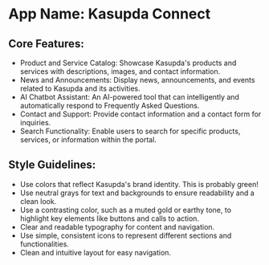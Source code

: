 # **App Name**: Kasupda Connect

## Core Features:

- Product and Service Catalog: Showcase Kasupda's products and services with descriptions, images, and contact information.
- News and Announcements: Display news, announcements, and events related to Kasupda and its activities.
- AI Chatbot Assistant: An AI-powered tool that can intelligently and automatically respond to Frequently Asked Questions.
- Contact and Support: Provide contact information and a contact form for inquiries.
- Search Functionality: Enable users to search for specific products, services, or information within the portal.

## Style Guidelines:

- Use colors that reflect Kasupda's brand identity. This is probably green!
- Use neutral grays for text and backgrounds to ensure readability and a clean look.
- Use a contrasting color, such as a muted gold or earthy tone, to highlight key elements like buttons and calls to action.
- Clear and readable typography for content and navigation.
- Use simple, consistent icons to represent different sections and functionalities.
- Clean and intuitive layout for easy navigation.